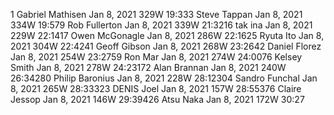 1   Gabriel Mathisen   Jan 8, 2021   329W   19:333   Steve Tappan   Jan 8, 2021   334W   19:579   Rob Fullerton   Jan 8, 2021   339W   21:3216   tak ina   Jan 8, 2021   229W   22:1417   Owen McGonagle   Jan 8, 2021   286W   22:1625   Ryuta Ito   Jan 8, 2021   304W   22:4241   Geoff Gibson   Jan 8, 2021   268W   23:2642   Daniel Florez   Jan 8, 2021   254W   23:2759   Ron Mar   Jan 8, 2021   274W   24:0076   Kelsey Smith   Jan 8, 2021   278W   24:23172   Alan Brannan   Jan 8, 2021   240W   26:34280   Philip Baronius   Jan 8, 2021   228W   28:12304   Sandro Funchal   Jan 8, 2021   265W   28:33323   DENIS Joel   Jan 8, 2021   157W   28:55376   Claire Jessop   Jan 8, 2021   146W   29:39426   Atsu Naka   Jan 8, 2021   172W   30:27